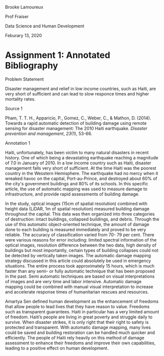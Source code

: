 Brooke Lamoureux

Prof Fraiser

Data Science and Human Development

Feburary 13, 2020

# Assignment 1: Annotated Bibliography

  Problem Statement

Disaster management and relief in low income countries, such as Haiti, are very short of sufficient and can lead to slow responce times and higher mortality rates.

  Source 1

Pham, T. T. H., Apparicio, P., Gomez, C., Weber, C., & Mathon, D. (2014). Towards a rapid automatic detection of building damage using remote sensing for disaster management: The 2010 Haiti earthquake. *Disaster prevention and management*, *23*(1), 53-66.

  Annotation 1

Haiti, unfortunately, has been victim to many natural disasters in recent history. One of which being a devastating earthquake reaching a magnitude of 7.0 in January of 2010. In a low income country such as Haiti, disaster management falls very short of sufficient. At the time Haiti was the poorest country in the Wesstern Hemisphere. The earthquake had no mercy when it wreaked havoc on the capital, Port-au-Prince, and destroyed about 60% of the city's government buildings and 80% of its schools. In this specific article, the use of automatic mapping was used to measure damage to infrastructure, and provide rapid assessments of building damage. 

In the study, optical images (15cm of spatial resolution) combined with height data (LiDAR, 1m of spatial resolution) measured building damage throughout the capital. This data was then organized into three categories of destruction: intact buildings, collapsed buildings, and debris. Through the use of this automatic object-oriented technique, the amount of damage done to each building is measured immediately and proved to be very reliable. The accuracy of classification varied from 70- 79 per cent. There were various reasons for error including: limited spectral information of the optical images, resolution difference between the two data, high density of buildings but most importantly, certain types of building collapses could not be detected by vertically taken images. The automatic damage mapping strategy discussed in this article could absolutely be used in emergency situations. The entire process took approximately 15 hours, which is much faster than any semi- or fully automatic technique that has been proposed in the past. Semi automatic techniques are based on visual interpretations of images and are very time and labor intensive. Automatic damage mapping could be combined with manual visual interpretation to increase and accelerate response times of humanitarian rescues and resources. 

Amartya Sen defined human development as the enhancement of freedoms that allow people to lead lives that they have reason to value. Freedoms such as transparent guarantees. Haiti in particular has a very limited amount of freedom. Haiti’s people are living in great poverty and struggle daily to survive. When disaster strikes, it is only right that their right to safety is protected and transparent. With automatic damage mapping, many lives could be saved and building restoration can be handled much quicker and efficiently. The people of Haiti rely heavily on this method of damage assessment to enhance their freedoms and improve their own capabilities, leading to a positive effect on human development.







